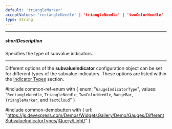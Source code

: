 ```yaml
---
default: 'triangleMarker'
acceptValues: 'rectangleNeedle' | 'triangleNeedle' | 'twoColorNeedle' | 'rangeBar' | 'triangleMarker' | 'textCloud'
type: String
---
```

---
##### shortDescription
Specifies the type of subvalue indicators.

---
Different options of the **subvalueIndicator** configuration object can be set for different types of the subvalue indicators. These options are listed within the [Indicator Types](/api-reference/20%20Data%20Visualization%20Widgets/dxCircularGauge/5%20Indicator%20Types '/Documentation/ApiReference/Data_Visualization_Widgets/dxCircularGauge/Indicator_Types/') section.

#include common-ref-enum with {
    enum: "`GaugeIndicatorType`",
    values: "`RectangleNeedle`, `TriangleNeedle`, `TwoColorNeedle`, `RangeBar`, `TriangleMarker`, and `TextCloud`"
}

#include common-demobutton with {
    url: "https://js.devexpress.com/Demos/WidgetsGallery/Demo/Gauges/DifferentSubvalueIndicatorTypes/jQuery/Light/"
}